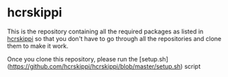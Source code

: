 hcrskippi
=========
This is the repository containing all the required packages as listed in [hcrskippi](https://github.com/hcrskippi) so that
you don't have to go through all the repositories and clone them to make it work.

Once you clone this repository, please run the [setup.sh] (https://github.com/hcrskippi/hcrskippi/blob/master/setup.sh) script
